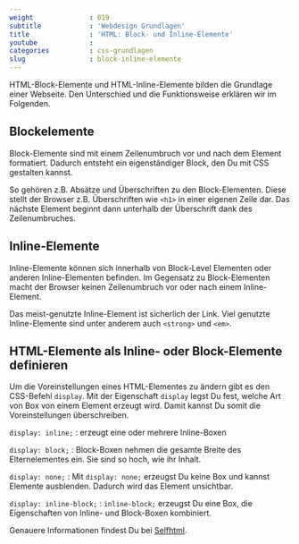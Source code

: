 ```yaml
---
weight              : 019
subtitle            : 'Webdesign Grundlagen'
title               : 'HTML: Block- und Inline-Elemente'
youtube             :
categories          : css-grundlagen
slug                : block-inline-elemente
---
```

HTML-Block-Elemente und HTML-Inline-Elemente bilden die Grundlage einer Webseite. Den Unterschied und die Funktionsweise erklären wir im Folgenden.
<!--more-->

## Blockelemente

Block-Elemente sind mit einem Zeilenumbruch vor und nach dem Element formatiert. Dadurch entsteht ein eigenständiger Block, den Du mit CSS gestalten kannst.

So gehören z.B. Absätze und Überschriften zu den Block-Elementen. Diese stellt der Browser z.B. Überschriften wie `<h1>` in einer eigenen Zeile dar. Das nächste Element beginnt dann unterhalb der Überschrift dank des Zeilenumbruches.

## Inline-Elemente

Inline-Elemente können sich innerhalb von Block-Level Elementen oder anderen Inline-Elementen befinden. Im Gegensatz zu Block-Elementen macht der Browser keinen Zeilenumbruch vor oder nach einem Inline-Element.

Das meist-genutzte Inline-Element ist sicherlich der Link. Viel genutzte Inline-Elemente sind unter anderem auch `<strong>` und `<em>`.

## HTML-Elemente als Inline- oder Block-Elemente definieren

Um die Voreinstellungen eines HTML-Elementes zu ändern gibt es den CSS-Befehl `display`. Mit der Eigenschaft `display` legst Du fest, welche Art von Box von einem Element erzeugt wird. Damit kannst Du somit die Voreinstellungen überschreiben.

`display: inline;`
:   erzeugt eine oder mehrere Inline-Boxen

`display: block;`
:   Block-Boxen nehmen die gesamte Breite des Elternelementes ein. Sie sind so hoch, wie ihr Inhalt.

`display: none;`
:   Mit `display: none;` erzeugst Du keine Box und kannst Elemente ausblenden. Dadurch wird das Element unsichtbar.

`display: inline-block;`
:   `inline-block;` erzeugst Du eine Box, die Eigenschaften von Inline- und Block-Boxen kombiniert.

Genauere Informationen findest Du bei [Selfhtml](https://wiki.selfhtml.org/wiki/CSS/Eigenschaften/Anzeige/display).

